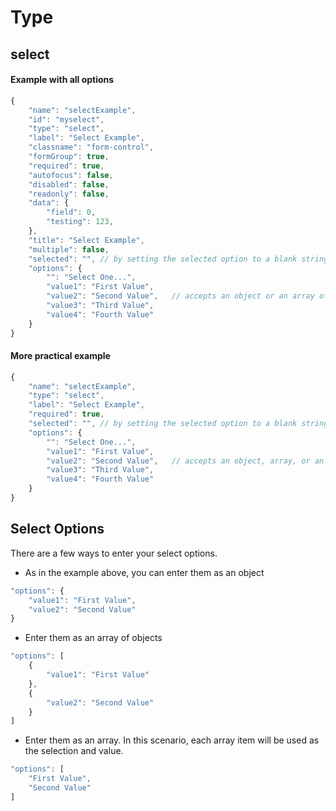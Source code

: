 # Type #
## select ##

#### Example with all options ####

```javascript
{
    "name": "selectExample",
    "id": "myselect",
    "type": "select",
    "label": "Select Example",
    "classname": "form-control",
    "formGroup": true,
    "required": true,
    "autofocus": false,
    "disabled": false,
    "readonly": false,
    "data": {
        "field": 0,
        "testing": 123,
    },
    "title": "Select Example",
    "multiple": false,
    "selected": "", // by setting the selected option to a blank string, we are selecting the blank value in the options object below
    "options": {
        "": "Select One...",
        "value1": "First Value",
        "value2": "Second Value",   // accepts an object or an array of objects
        "value3": "Third Value",
        "value4": "Fourth Value"
    }
}
```

#### More practical example ####

```javascript
{
    "name": "selectExample",
    "type": "select",
    "label": "Select Example",
    "required": true,
    "selected": "", // by setting the selected option to a blank string, we are selecting the blank value in the options object below
    "options": {
        "": "Select One...",
        "value1": "First Value",
        "value2": "Second Value",   // accepts an object, array, or an array of objects
        "value3": "Third Value",
        "value4": "Fourth Value"
    }
}
```

## Select Options ##

There are a few ways to enter your select options.

- As in the example above, you can enter them as an object

```javascript
"options": {
    "value1": "First Value",
    "value2": "Second Value"
}
```

- Enter them as an array of objects

```javascript
"options": [
    {
        "value1": "First Value"
    },
    {
        "value2": "Second Value"
    }
]
```

- Enter them as an array. In this scenario, each array item will be used as the selection and value.

```javascript
"options": [
    "First Value",
    "Second Value"
]
```

